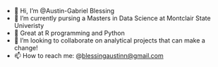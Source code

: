 - 👋 Hi, I’m @Austin-Gabriel Blessing
- 👀 I’m currently pursing a Masters in Data Science at Montclair State Univeristy
- 🌱 Great at R programming and Python
- 💞️ I’m looking to collaborate on analytical projects that can make a change!
- 📫 How to reach me: @blessingaustinn@gmail.com

<!---
Austin-Gabriel/Austin-Gabriel is a ✨ special ✨ repository because its `README.md` (this file) appears on your GitHub profile.
You can click the Preview link to take a look at your changes.
--->
